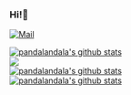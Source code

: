 ### Hi!👋

<!--
**pandalandala/pandalandala** is a ✨ _special_ ✨ repository because its `README.md` (this file) appears on your GitHub profile.

Here are some ideas to get you started:

- 🔭 I’m currently working on ...
- 🌱 I’m currently learning ...
- 👯 I’m looking to collaborate on ...
- 🤔 I’m looking for help with ...
- 💬 Ask me about ...
- 📫 How to reach me: ...
- 😄 Pronouns: ...
- ⚡ Fun fact: ...

&hide=language1,language2
&exclude_repo=pandalandala.github.io

-->

[![Mail](https://img.shields.io/badge/Email-zxrshawn@icloud.com-blue?style=flat&logo=mail.ru)](mailto:zxrshawn@icloud.com)

<a href="https://github.com/pandalandala">
  <img align="center" src="https://github-readme-stats.vercel.app/api?username=pandalandala&cache_seconds=1800&show_icons=true&count_private=true&bg_color=30,e96443,904e95&title_color=fff&text_color=fff" alt="pandalandala's github stats" />
</a><br>
<a href="https://github.com/pandalandala">
  <img align="center" src="https://github-readme-stats.vercel.app/api/top-langs/?username=pandalandala&cache_seconds=1800&card_width=445&layout=compact&langs_count=10&bg_color=30,e96443,904e95&title_color=fff&text_color=fff" />
</a><br>
<a href="https://github.com/pandalandala">
  <img align="center" src="https://github-readme-stats.vercel.app/api/wakatime?username=pandalandala&layout=default&bg_color=30,e96443,904e95&title_color=fff&text_color=fff&cache_seconds=1800" alt="pandalandala's github stats" />
</a><br>
<!--&v=2-->
<a href="https://github.com/pandalandala">
  <img align="center" src="https://github-readme-streak-stats.herokuapp.com?user=pandalandala&background=bc596c&dates=FFFFFF&border=FFFFFF&stroke=FFFFFF&ring=FFFFFF&fire=FFFFFF&currStreakNum=FFFFFF&sideNums=FFFFFF&currStreakLabel=FFFFFF&sideLabels=FFFFFF" alt="pandalandala's github stats" />
</a>
